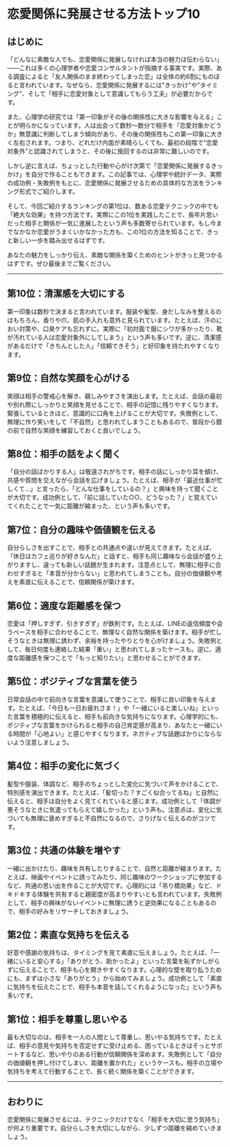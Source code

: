 # 恋愛関係に発展させる方法トップ10

## はじめに

「どんなに素敵な人でも、恋愛関係に発展しなければ本当の魅力は伝わらない」――これは多くの心理学者や恋愛コンサルタントが指摘する事実です。実際、ある調査によると「友人関係のまま終わってしまった恋」は全体の約6割にものぼると言われています。なぜなら、恋愛関係に発展するには"きっかけ"や"タイミング"、そして「相手に恋愛対象として意識してもらう工夫」が必要だからです。

また、心理学の研究では「第一印象がその後の関係性に大きな影響を与える」ことが明らかになっています。人は出会って数秒〜数分で相手を「恋愛対象かどうか」無意識に判断してしまう傾向があり、その後の関係性もこの第一印象に大きく左右されます。つまり、どれだけ内面が素晴らしくても、最初の段階で"恋愛対象外"と認識されてしまうと、その後に挽回するのは非常に難しいのです。

しかし逆に言えば、ちょっとした行動や心がけ次第で「恋愛関係に発展するきっかけ」を自分で作ることもできます。この記事では、心理学や統計データ、実際の成功例・失敗例をもとに、恋愛関係に発展させるための具体的な方法をランキング形式でご紹介します。

そして、今回ご紹介するランキングの第1位は、数ある恋愛テクニックの中でも「絶大な効果」を持つ方法です。実際にこの1位を実践したことで、長年片思いだった相手と関係が一気に進展したという声も多数寄せられています。もし今までなかなか恋愛がうまくいかなかった方も、この1位の方法を知ることで、きっと新しい一歩を踏み出せるはずです。

あなたの魅力をしっかり伝え、素敵な関係を築くためのヒントがきっと見つかるはずです。ぜひ最後までご覧ください。

---

## 第10位：清潔感を大切にする
第一印象は数秒で決まると言われています。服装や髪型、身だしなみを整えるのはもちろん、香りや爪、肌の手入れも意外と見られています。たとえば、汗のにおい対策や、口臭ケアも忘れずに。実際に「初対面で服にシワが多かったり、靴が汚れている人は恋愛対象外にしてしまう」という声も多いです。逆に、清潔感があるだけで「きちんとした人」「信頼できそう」と好印象を持たれやすくなります。

## 第9位：自然な笑顔を心がける
笑顔は相手の警戒心を解き、親しみやすさを演出します。たとえば、会話の最初や別れ際にしっかりと笑顔を見せることで、相手の記憶に残りやすくなります。緊張しているときほど、意識的に口角を上げることが大切です。失敗例として、無理に作り笑いをして「不自然」と思われてしまうこともあるので、普段から鏡の前で自然な笑顔を練習しておくと良いでしょう。

## 第8位：相手の話をよく聞く
「自分の話ばかりする人」は敬遠されがちです。相手の話にしっかり耳を傾け、共感や質問を交えながら会話を広げましょう。たとえば、相手が「最近仕事が忙しくて…」と言ったら、「どんな仕事をしているの？」と興味を持って聞くことが大切です。成功例として、「前に話していた○○、どうなった？」と覚えていてくれたことで一気に距離が縮まった、という声も多いです。

## 第7位：自分の趣味や価値観を伝える
自分らしさを出すことで、相手との共通点や違いが見えてきます。たとえば、「休日はカフェ巡りが好きなんだ」と話すと、相手も同じ趣味なら会話が盛り上がりますし、違っても新しい話題が生まれます。注意点として、無理に相手に合わせすぎると「本音が分からない」と思われてしまうことも。自分の価値観や考えを素直に伝えることで、信頼関係が築けます。

## 第6位：適度な距離感を保つ
恋愛は「押しすぎず、引きすぎず」が鉄則です。たとえば、LINEの返信頻度や会うペースを相手に合わせることで、無理なく自然な関係を築けます。相手が忙しそうなときは無理に誘わず、余裕を持ったやりとりを心がけましょう。失敗例として、毎日何度も連絡した結果「重い」と思われてしまったケースも。逆に、適度な距離感を保つことで「もっと知りたい」と思わせることができます。


## 第5位：ポジティブな言葉を使う
日常会話の中で前向きな言葉を意識して使うことで、相手に良い印象を与えます。たとえば、「今日も一日お疲れさま！」や「一緒にいると楽しいね」といった言葉を積極的に伝えると、相手も前向きな気持ちになります。心理学的にも、ポジティブな言葉をかけられると相手の自己肯定感が高まり、あなたと一緒にいる時間が「心地よい」と感じやすくなります。ネガティブな話題ばかりにならないよう注意しましょう。

## 第4位：相手の変化に気づく
髪型や服装、体調など、相手のちょっとした変化に気づいて声をかけることで、特別感を演出できます。たとえば、「髪切った？すごく似合ってるね」と自然に伝えると、相手は自分をよく見てくれていると感じます。成功例として「体調が悪そうなときに気遣ってもらえて嬉しかった」という声も。注意点は、変化に気づいても無理に褒めすぎると不自然になるので、さりげなく伝えるのがコツです。

## 第3位：共通の体験を増やす
一緒に出かけたり、趣味を共有したりすることで、自然と距離が縮まります。たとえば、映画やイベントに誘ってみたり、同じ趣味のワークショップに参加するなど、共通の思い出を作ることが大切です。心理的には「吊り橋効果」など、ドキドキする体験を共有すると親密度が高まりやすいとも言われています。失敗例として、相手の興味がないイベントに無理に誘うと逆効果になることもあるので、相手の好みをリサーチしておきましょう。

## 第2位：素直な気持ちを伝える
好意や感謝の気持ちは、タイミングを見て素直に伝えましょう。たとえば、「一緒にいると安心する」「ありがとう、助かったよ」といった言葉を恥ずかしがらずに伝えることで、相手も心を開きやすくなります。心理的な壁を取り払うためにも、まずは小さな「ありがとう」から始めてみましょう。成功例として「素直に気持ちを伝えたことで、相手も本音を話してくれるようになった」という声も多いです。

## 第1位：相手を尊重し思いやる
最も大切なのは、相手を一人の人間として尊重し、思いやる気持ちです。たとえば、相手の意見や気持ちを否定せずに受け止める、困っているときはそっとサポートするなど、思いやりのある行動が信頼関係を深めます。失敗例として「自分の価値観を押し付けてしまい、距離を置かれた」というケースも。相手の立場や気持ちを考えて行動することで、長く続く関係を築くことができます。

---

## おわりに
恋愛関係に発展させるには、テクニックだけでなく「相手を大切に思う気持ち」が何より重要です。自分らしさを大切にしながら、少しずつ距離を縮めていきましょう。 
